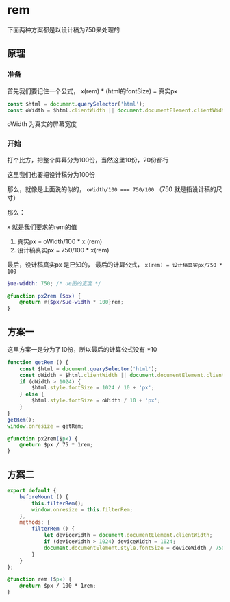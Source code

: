 # rem 

下面两种方案都是以设计稿为750来处理的

## 原理

### 准备

首先我们要记住一个公式， x(rem) * (html的fontSize) = 真实px

```js
const $html = document.querySelector('html');
const oWidth = $html.clientWidth || document.documentElement.clientWidth;
```
oWidth 为真实的屏幕宽度


### 开始

打个比方，把整个屏幕分为100份，当然这里10份，20份都行

这里我们也要把设计稿分为100份

那么，就像是上面说的似的， `oWidth/100 === 750/100` （750 就是指设计稿的尺寸）


那么：

x 就是我们要求的rem的值

1. 真实px = oWidth/100 * x (rem)
2. 设计稿真实px = 750/100 * x(rem)

最后，设计稿真实px 是已知的， 最后的计算公式， `x(rem) = 设计稿真实px/750 * 100`

```scss
$ue-width: 750; /* ue图的宽度 */

@function px2rem ($px) {
    @return #{$px/$ue-width * 100}rem;
}
```

## 方案一

这里方案一是分为了10份，所以最后的计算公式没有 *10

```js
function getRem () {
    const $html = document.querySelector('html');
    const oWidth = $html.clientWidth || document.documentElement.clientWidth;
    if (oWidth > 1024) {
        $html.style.fontSize = 1024 / 10 + 'px';
    } else {
        $html.style.fontSize = oWidth / 10 + 'px';
    }
}
getRem();
window.onresize = getRem;
```

```css 
@function px2rem($px) {
    @return $px / 75 * 1rem;
}
```

## 方案二



```js
export default {
    beforeMount () {
        this.filterRem();
        window.onresize = this.filterRem;
    },
    methods: {
        filterRem () {
            let deviceWidth = document.documentElement.clientWidth;
            if (deviceWidth > 1024) deviceWidth = 1024;
            document.documentElement.style.fontSize = deviceWidth / 750 * 100 + 'px';
        }
    }
};
```

```css
@function rem ($px) {
    @return $px / 100 * 1rem;
} 
```